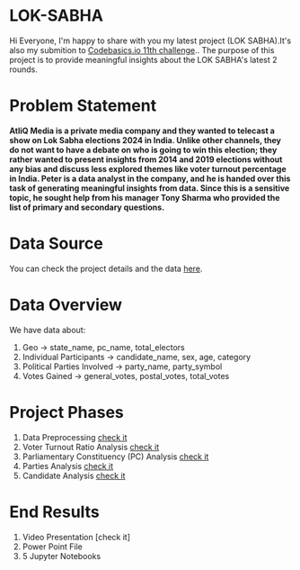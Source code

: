 # LOK-SABHA  

Hi Everyone, I'm happy to share with you my latest project (LOK SABHA).It's also my submition to [Codebasics.io 11th challenge](https://codebasics.io/challenge/codebasics-resume-project-challenge).. The purpose of this project is to provide meaningful insights about the LOK SABHA's latest 2 rounds.

# Problem Statement

**AtliQ Media is a private media company and they wanted to telecast a show on Lok Sabha elections 2024 in India. Unlike other channels, they do not want to have a debate on who is going to win this election; they rather wanted to present insights from 2014 and 2019 elections without any bias and discuss less explored themes like voter turnout percentage in India. Peter is a data analyst in the company, and he is handed over this task of generating meaningful insights from data. Since this is a sensitive topic, he sought help from his manager Tony Sharma who provided the list of primary and secondary questions.** 

# Data Source
You can check the project details and the data [here](https://codebasics.io/challenge/codebasics-resume-project-challenge).

# Data Overview
We have data about:
1. Geo 
 -> state_name, pc_name, total_electors
2. Individual Participants
 -> candidate_name, sex, age, category
3. Political Parties Involved 
 -> party_name, party_symbol
4. Votes Gained
 -> general_votes, postal_votes, total_votes

# Project Phases
1. Data Preprocessing [check it](https://github.com/taha1048/LOK-SABHA/blob/main/LOK%20SABHA%20(Preprocessing).ipynb)
2. Voter Turnout Ratio Analysis [check it](https://github.com/taha1048/LOK-SABHA/blob/main/LOK%20SABHA%20(Turnout%20Ratio).ipynb)
3. Parliamentary Constituency (PC) Analysis [check it](https://github.com/taha1048/LOK-SABHA/blob/main/LOK%20SABHA%20(Constituencies).ipynb)
4. Parties Analysis [check it](https://github.com/taha1048/LOK-SABHA/blob/main/LOK%20SABHA%20(Parties%20Analysis).ipynb)
5. Candidate Analysis [check it](https://github.com/taha1048/LOK-SABHA/blob/main/LOK%20SABHA%20(Candidate%20Analysis).ipynb)

# End Results
1. Video Presentation [check it]
2. Power Point File
3. 5 Jupyter Notebooks

